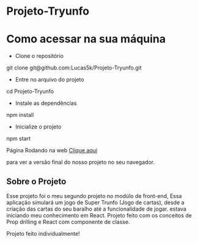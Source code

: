 # Projeto-Tryunfo

<h1>Como acessar na sua máquina</h1>

- Clone o repositório
<p> git clone git@github.com:Lucas5k/Projeto-Tryunfo.git</p>

- Entre no arquivo do projeto
<p>cd Projeto-Tryunfo</p>

- Instale as dependências
<p>npm install</p>

- Inicialize o projeto
<p>npm start</p>

Página Rodando na web
<a href="https://projeto-app-receitas.vercel.app/">Clique aqui</a>
<p>para ver a versão final do nosso projeto no seu navegador.</p>

<h2>Sobre o Projeto</h2>
<p>Esse projeto foi o meu segundo projeto no modúlo de front-end, Essa aplicação simulará um jogo de Super Trunfo (Jogo de cartas), desde a criação das cartas do seu baralho até a funcionalidade de jogar. estava iniciando meu conhecimento em React.
Projeto feito com os conceitos de Prop drilling e React com componente de classe.</p>


Projeto feito individualmente!
